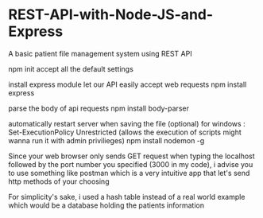 # REST-API-with-Node-JS-and-Express
A basic patient file management system using REST API

npm init 
accept all the default settings 

install express module
let our API easily accept web requests 
npm install express

parse the body of api requests
npm install body-parser

automatically restart server when saving the file (optional)
for windows : Set-ExecutionPolicy Unrestricted (allows the execution of scripts might wanna run it with admin privilieges)
npm install nodemon -g

Since your web browser only sends GET request when typing the localhost followed by
the port number you specified (3000 in my code), i advise you to use something like 
postman which is a very intuitive app that let's send http methods of your choosing

For simplicity's sake, i used a hash table instead of a real world example which would be a database 
holding the patients information
